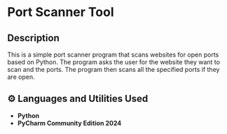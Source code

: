 <h1>Port Scanner Tool</h1>

<h2>Description</h2>
This is a simple port scanner program that scans websites for open ports based on Python. The program asks the user for the website they want to scan and the ports. The program then scans all the specified ports if they are open.

<h2>⚙️ Languages and Utilities Used</h2>

- <b>Python</b>
- <b>PyCharm Community Edition 2024</b>

